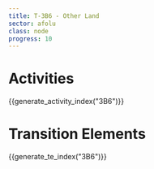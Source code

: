 ```yaml
---
title: T-3B6 - Other Land
sector: afolu
class: node
progress: 10
---
```


# Activities

{{generate_activity_index("3B6")}}


# Transition Elements

{{generate_te_index("3B6")}}
